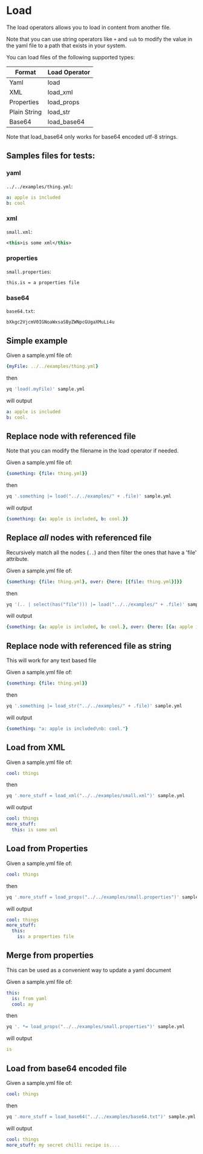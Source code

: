 # Load

The load operators allows you to load in content from another file.

Note that you can use string operators like `+` and `sub` to modify the value in the yaml file to a path that exists in your system.

You can load files of the following supported types:

|Format | Load Operator |
| --- | --- |
| Yaml | load |
| XML | load_xml |
| Properties | load_props |
| Plain String | load_str |
| Base64 | load_base64 |

Note that load_base64 only works for base64 encoded utf-8 strings.

## Samples files for tests:

### yaml

`../../examples/thing.yml`:

```yaml
a: apple is included
b: cool
```

### xml
`small.xml`:

```xml
<this>is some xml</this>
```

### properties
`small.properties`:

```properties
this.is = a properties file
```

### base64
`base64.txt`:
```
bXkgc2VjcmV0IGNoaWxsaSByZWNpcGUgaXMuLi4u
```

## Simple example
Given a sample.yml file of:
```yaml
{myFile: ../../examples/thing.yml}
```
then
```bash
yq 'load(.myFile)' sample.yml
```
will output
```yaml
a: apple is included
b: cool.
```

## Replace node with referenced file
Note that you can modify the filename in the load operator if needed.

Given a sample.yml file of:
```yaml
{something: {file: thing.yml}}
```
then
```bash
yq '.something |= load("../../examples/" + .file)' sample.yml
```
will output
```yaml
{something: {a: apple is included, b: cool.}}
```

## Replace _all_ nodes with referenced file
Recursively match all the nodes (`..`) and then filter the ones that have a 'file' attribute. 

Given a sample.yml file of:
```yaml
{something: {file: thing.yml}, over: {here: [{file: thing.yml}]}}
```
then
```bash
yq '(.. | select(has("file"))) |= load("../../examples/" + .file)' sample.yml
```
will output
```yaml
{something: {a: apple is included, b: cool.}, over: {here: [{a: apple is included, b: cool.}]}}
```

## Replace node with referenced file as string
This will work for any text based file

Given a sample.yml file of:
```yaml
{something: {file: thing.yml}}
```
then
```bash
yq '.something |= load_str("../../examples/" + .file)' sample.yml
```
will output
```yaml
{something: "a: apple is included\nb: cool."}
```

## Load from XML
Given a sample.yml file of:
```yaml
cool: things
```
then
```bash
yq '.more_stuff = load_xml("../../examples/small.xml")' sample.yml
```
will output
```yaml
cool: things
more_stuff:
  this: is some xml
```

## Load from Properties
Given a sample.yml file of:
```yaml
cool: things
```
then
```bash
yq '.more_stuff = load_props("../../examples/small.properties")' sample.yml
```
will output
```yaml
cool: things
more_stuff:
  this:
    is: a properties file
```

## Merge from properties
This can be used as a convenient way to update a yaml document

Given a sample.yml file of:
```yaml
this:
  is: from yaml
  cool: ay
```
then
```bash
yq '. *= load_props("../../examples/small.properties")' sample.yml
```
will output
```yaml
is
```

## Load from base64 encoded file
Given a sample.yml file of:
```yaml
cool: things
```
then
```bash
yq '.more_stuff = load_base64("../../examples/base64.txt")' sample.yml
```
will output
```yaml
cool: things
more_stuff: my secret chilli recipe is....
```

